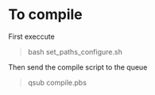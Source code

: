# To compile 

First execcute 
> bash set_paths_configure.sh

Then send the compile script to the queue
> qsub  compile.pbs 
